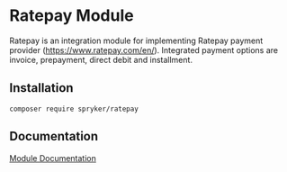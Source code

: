 # Ratepay Module

Ratepay is an integration module for implementing Ratepay payment provider (https://www.ratepay.com/en/). Integrated payment options are invoice, prepayment, direct debit and installment.

## Installation

```
composer require spryker/ratepay
```

## Documentation

[Module Documentation](https://academy.spryker.com/developing_with_spryker/3rd-party_integration/ratepay/integration_payment_ratepay.html)

